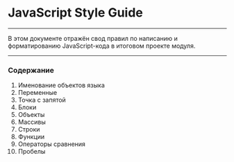 # JavaScript Style Guide

---

В этом документе отражён свод правил по написанию и форматированию JavaScript-кода в итоговом проекте модуля.

---

### Содержание

1. Именование объектов языка
2. Переменные
3. Точка с запятой
4. Блоки
5. Объекты
6. Массивы
7. Строки
8. Функции
9. Операторы сравнения
10. Пробелы

